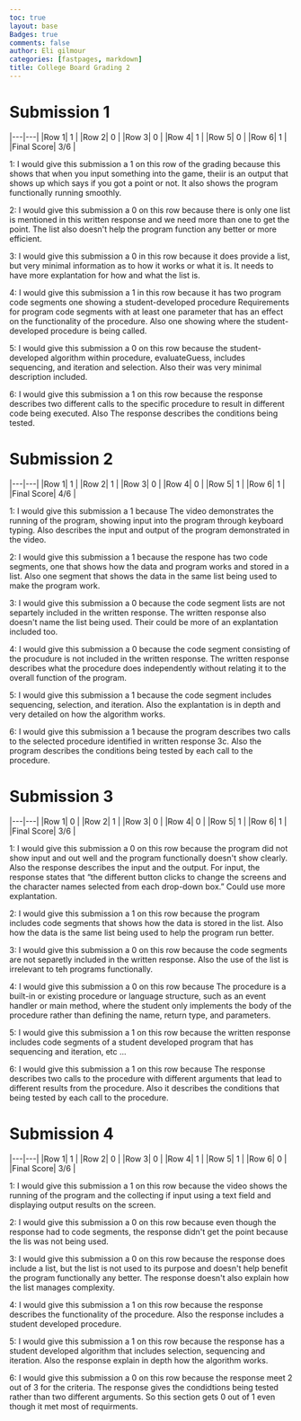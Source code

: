 ```yaml
---
toc: true
layout: base
Badges: true
comments: false
author: Eli gilmour
categories: [fastpages, markdown]
title: College Board Grading 2
---
```


# Submission 1

|---|---|
|Row 1| 1 | 
|Row 2| 0 | 
|Row 3| 0 |
|Row 4| 1 |
|Row 5| 0 |
|Row 6| 1  |
|Final Score| 3/6 |

1: I would give this submission a 1 on this row of the grading because this shows that when you input something into the game, theiir is an output that shows up which says if you got a point or not. It also shows the program functionally running smoothly.

2: I would give this submission a 0 on this row because there is only one list is mentioned in this written response and we need more than one to get the point. The list also doesn't help the program function any better or more efficient.

3: I would give this submission a 0 in this row because it does provide a list, but very minimal information as to how it works or what it is. It needs to have more explantation for how and what the list is. 

4: I would give this submission a 1 in this row because it has two program code segments one showing a student-developed procedure Requirements for program code segments with at least one parameter that has an effect
on the functionality of the procedure. Also one showing where the student-developed procedure is being called.

5: I would give this submission a 0 on this row because the student-developed algorithm within procedure, evaluateGuess, includes sequencing,
and iteration and selection. Also their was very minimal description included.

6: I would give this submission a 1 on this row because the response describes two different calls to the specific procedure to result in different code
being executed. Also The response describes the conditions being tested.

# Submission 2 

|---|---|
|Row 1| 1 | 
|Row 2| 1 | 
|Row 3| 0 |
|Row 4| 0 |
|Row 5| 1 |
|Row 6| 1 |
|Final Score| 4/6 |

1: I would give this submission a 1 because The video demonstrates the running of the program, showing input into the program through keyboard typing. Also describes the input and output of the program demonstrated in the video. 

2: I would give this submission a 1 because the respone has two code segments, one that shows how the data and program works and stored in a list. Also one segment that shows the data in the same list being used to make the program work.

3: I would give this submission a 0 because the code segment lists are not separtely included in the written response. The written response also doesn't name the list being used. Their could be more of an explantation included too.

4: I would give this submission a 0 because the code segment consisting of the procudure is not included in the written response. The written response describes what the procedure does independently without relating it to the
overall function of the program.

5: I would give this submission a 1 because the code segment includes sequencing, selection, and iteration. Also the explantation is in depth and very detailed on how the algorithm works.

6: I would give this submission a 1 because the program describes two calls to the selected procedure
identified in written response 3c. Also the program describes the conditions being tested by each call to the procedure. 

# Submission 3 

|---|---|
|Row 1| 0 | 
|Row 2| 1 | 
|Row 3| 0 |
|Row 4| 0 |
|Row 5| 1 |
|Row 6| 1 |
|Final Score| 3/6 |

1: I would give this submission a 0 on this row because the program did not show input and out well and the program functionally doesn't show clearly. Also the response describes the input and the output. For input, the response states that “the
different button clicks to change the screens and the character names selected from each
drop-down box.” Could use more explantation.

2: I would give this submission a 1 on this row because the program includes code segments that shows how the data is stored in the list. Also how the data is the same list being used to help the program run better. 

3: I would give this submission a 0 on this row because the code segments are not separetly included in the written response. Also the use of the list is irrelevant to teh programs functionally.

4: I would give this submission a 0 on this row because The procedure is a built-in or existing procedure or language structure, such as an event handler or
main method, where the student only implements the body of the procedure rather than defining the name, return type, and parameters. 

5: I would give this submission a 1 on this row because the written response includes code segments of a student developed program that has sequencing and iteration, etc ...

6: I would give this submission a 1 on this row because The response describes two calls to the procedure with different arguments that lead to different results from the procedure. Also it describes the conditions that being tested by each call to the procedure.

# Submission 4 

|---|---|
|Row 1| 1 | 
|Row 2| 0 | 
|Row 3| 0 |
|Row 4| 1 |
|Row 5| 1 |
|Row 6| 0 |
|Final Score| 3/6 |

1: I would give this submission a 1 on this row because the video shows the running of the program and the collecting if input using a text field and displaying output results on the screen.

2: I would give this submission a 0 on this row because even though the response had to code segments, the response didn't get the point because the lis was not being used.

3: I would give this submission a 0 on this row because the response does include a list, but the list is not used to its purpose and doesn't help benefit the program functionally any better. The response doesn't also explain how the list manages complexity.

4: I would give this submission a 1 on this row because the response describes the functionality of the procedure. Also the response includes a student developed procedure.

5: I would give this submission a 1 on this row because the response has a student developed algorithm that includes selection, sequencing and iteration. Also the response explain in depth how the algorithm works.

6: I would give this submission a 0 on this row because the response meet 2 out of 3 for the criteria. The response gives the condidtions being tested rather than two different arguments. So this section gets 0 out of 1 even though it met most of requirments.